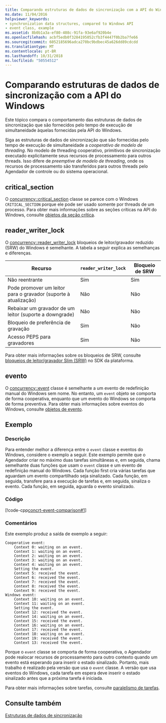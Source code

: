 ```yaml
---
title: Comparando estruturas de dados de sincronização com a API do Windows
ms.date: 11/04/2016
helpviewer_keywords:
- synchronization data structures, compared to Windows API
- event class, example
ms.assetid: 8b0b1a3a-ef80-408c-91fa-93e6af920b4e
ms.openlocfilehash: acbf5edb0f3284195052cfb3f4447f0b2ba7fe66
ms.sourcegitcommit: 6052185696adca270bc9bdbec45a626dd89cdcdd
ms.translationtype: MT
ms.contentlocale: pt-BR
ms.lasthandoff: 10/31/2018
ms.locfileid: "50554512"
---
```

# <a name="comparing-synchronization-data-structures-to-the-windows-api"></a>Comparando estruturas de dados de sincronização com a API do Windows

Este tópico compara o comportamento das estruturas de dados de sincronização que são fornecidos pelo tempo de execução de simultaneidade àquelas fornecidas pela API do Windows.

Siga as estruturas de dados de sincronização que são fornecidas pelo tempo de execução de simultaneidade a *cooperativo de modelo de threading*. No modelo de threading cooperativo, primitivos de sincronização executado explicitamente seus recursos de processamento para outros threads. Isso difere de *preemptive de modelo de threading*, onde os recursos de processamento são transferidos para outros threads pelo Agendador de controle ou do sistema operacional.

## <a name="criticalsection"></a>critical_section

O [concurrency::critical_section](../../parallel/concrt/reference/critical-section-class.md) classe se parece com o Windows `CRITICAL_SECTION` porque ele pode ser usado somente por threads de um processo. Para obter mais informações sobre as seções críticas na API do Windows, consulte [objetos da seção crítica](/windows/desktop/Sync/critical-section-objects).

## <a name="readerwriterlock"></a>reader_writer_lock

O [concurrency::reader_writer_lock](../../parallel/concrt/reference/reader-writer-lock-class.md) bloqueios de leitor/gravador reduzido (SRW) do Windows é semelhante. A tabela a seguir explica as semelhanças e diferenças.

|Recurso|`reader_writer_lock`|Bloqueio de SRW|
|-------------|--------------------------|--------------|
|Não reentrante|Sim|Sim|
|Pode promover um leitor para o gravador (suporte à atualização)|Não|Não|
|Rebaixar um gravador de um leitor (suporte a downgrade)|Não|Não|
|Bloqueio de preferência de gravação|Sim|Não|
|Acesso PEPS para gravadores|Sim|Não|

Para obter mais informações sobre os bloqueios de SRW, consulte [bloqueios de leitor/gravador Slim (SRW)](https://msdn.microsoft.com/library/windows/desktop/aa904937) no SDK da plataforma.

## <a name="event"></a>evento

O [concurrency::event](../../parallel/concrt/reference/event-class.md) classe é semelhante a um evento de redefinição manual do Windows sem nome. No entanto, um `event` objeto se comporta de forma cooperativa, enquanto que um evento do Windows se comporta de forma preventiva. Para obter mais informações sobre eventos do Windows, consulte [objetos de evento](/windows/desktop/Sync/event-objects).

## <a name="example"></a>Exemplo

### <a name="description"></a>Descrição

Para entender melhor a diferença entre o `event` classe e eventos do Windows, considere o exemplo a seguir. Este exemplo permite que o Agendador criar no máximo duas tarefas simultâneas e, em seguida, chama semelhante duas funções que usam o `event` classe e um evento de redefinição manual do Windows. Cada função first cria várias tarefas que aguardam um evento compartilhado seja sinalizado. Cada função, em seguida, transfere para a execução de tarefas e, em seguida, sinaliza o evento. Cada função, em seguida, aguarda o evento sinalizado.

### <a name="code"></a>Código

[!code-cpp[concrt-event-comparison#1](../../parallel/concrt/codesnippet/cpp/comparing-synchronization-data-structures-to-the-windows-api_1.cpp)]

### <a name="comments"></a>Comentários

Este exemplo produz a saída de exemplo a seguir:

```Output
Cooperative event:
    Context 0: waiting on an event.
    Context 1: waiting on an event.
    Context 2: waiting on an event.
    Context 3: waiting on an event.
    Context 4: waiting on an event.
    Setting the event.
    Context 5: received the event.
    Context 6: received the event.
    Context 7: received the event.
    Context 8: received the event.
    Context 9: received the event.
Windows event:
    Context 10: waiting on an event.
    Context 11: waiting on an event.
    Setting the event.
    Context 12: received the event.
    Context 14: waiting on an event.
    Context 15: received the event.
    Context 16: waiting on an event.
    Context 17: received the event.
    Context 18: waiting on an event.
    Context 19: received the event.
    Context 13: received the event.
```

Porque o `event` classe se comporta de forma cooperativa, o Agendador pode realocar recursos de processamento para outro contexto quando um evento está esperando para inserir o estado sinalizado. Portanto, mais trabalho é realizado pela versão que usa o `event` classe. A versão que usa eventos do Windows, cada tarefa em espera deve inserir o estado sinalizado antes que a próxima tarefa é iniciada.

Para obter mais informações sobre tarefas, consulte [paralelismo de tarefas](../../parallel/concrt/task-parallelism-concurrency-runtime.md).

## <a name="see-also"></a>Consulte também

[Estruturas de dados de sincronização](../../parallel/concrt/synchronization-data-structures.md)
